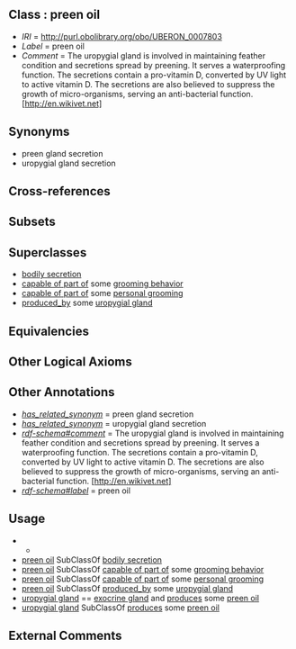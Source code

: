 
## Class : preen oil

 * *IRI* = http://purl.obolibrary.org/obo/UBERON_0007803
 * *Label* = preen oil
 * *Comment* = The uropygial gland is involved in maintaining feather condition and secretions spread by preening. It serves a waterproofing function. The secretions contain a pro-vitamin D, converted by UV light to active vitamin D. The secretions are also believed to suppress the growth of micro-organisms, serving an anti-bacterial function. [http://en.wikivet.net]

## Synonyms

 * preen gland secretion
 * uropygial gland secretion

## Cross-references


## Subsets


## Superclasses

 * [bodily secretion](../../UBERON/56/UBERON_0000456.md)
 * [capable of part of](../../RO/16/RO_0002216.md) some [grooming behavior](../../GO/25/GO_0007625.md)
 * [capable of part of](../../RO/16/RO_0002216.md) some [personal grooming](../../NBO/51/NBO_0000451.md)
 * [produced_by](../../RO/01/RO_0003001.md) some [uropygial gland](../../UBERON/02/UBERON_0007802.md)

## Equivalencies


## Other Logical Axioms


## Other Annotations

 * *[has_related_synonym](../../ym/oboInOwl#hasRelatedSynonym.md)* = preen gland secretion
 * *[has_related_synonym](../../ym/oboInOwl#hasRelatedSynonym.md)* = uropygial gland secretion
 * *[rdf-schema#comment](../../nt/rdf-schema#comment.md)* = The uropygial gland is involved in maintaining feather condition and secretions spread by preening. It serves a waterproofing function. The secretions contain a pro-vitamin D, converted by UV light to active vitamin D. The secretions are also believed to suppress the growth of micro-organisms, serving an anti-bacterial function. [http://en.wikivet.net]
 * *[rdf-schema#label](../../el/rdf-schema#label.md)* = preen oil

## Usage

 * -
 * [preen oil](../../UBERON/03/UBERON_0007803.md) SubClassOf [bodily secretion](../../UBERON/56/UBERON_0000456.md)
 * [preen oil](../../UBERON/03/UBERON_0007803.md) SubClassOf [capable of part of](../../RO/16/RO_0002216.md) some [grooming behavior](../../GO/25/GO_0007625.md)
 * [preen oil](../../UBERON/03/UBERON_0007803.md) SubClassOf [capable of part of](../../RO/16/RO_0002216.md) some [personal grooming](../../NBO/51/NBO_0000451.md)
 * [preen oil](../../UBERON/03/UBERON_0007803.md) SubClassOf [produced_by](../../RO/01/RO_0003001.md) some [uropygial gland](../../UBERON/02/UBERON_0007802.md)
 * [uropygial gland](../../UBERON/02/UBERON_0007802.md) == [exocrine gland](../../UBERON/65/UBERON_0002365.md) and [produces](../../RO/00/RO_0003000.md) some [preen oil](../../UBERON/03/UBERON_0007803.md)
 * [uropygial gland](../../UBERON/02/UBERON_0007802.md) SubClassOf [produces](../../RO/00/RO_0003000.md) some [preen oil](../../UBERON/03/UBERON_0007803.md)

## External Comments

